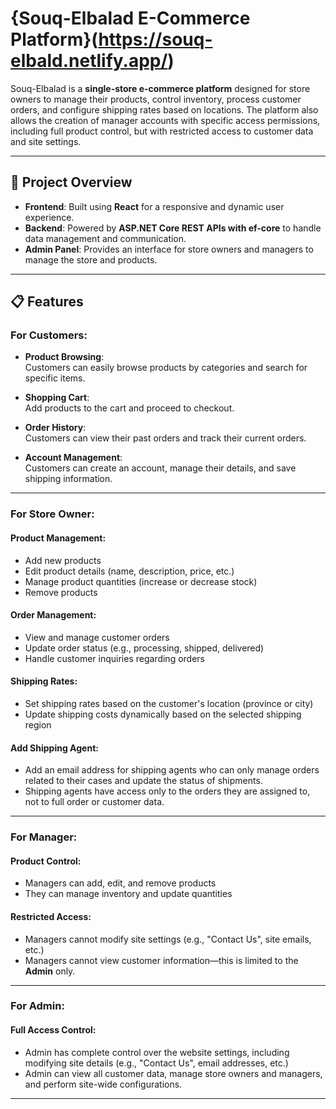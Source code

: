 # {Souq-Elbalad E-Commerce Platform}(https://souq-elbald.netlify.app/)


Souq-Elbalad is a **single-store e-commerce platform** designed for store owners to manage their products, control inventory, process customer orders, and configure shipping rates based on locations. The platform also allows the creation of manager accounts with specific access permissions, including full product control, but with restricted access to customer data and site settings.

---

## 🚀 Project Overview

- **Frontend**: Built using **React** for a responsive and dynamic user experience.
- **Backend**: Powered by **ASP.NET Core REST APIs with ef-core** to handle data management and communication.
- **Admin Panel**: Provides an interface for store owners and managers to manage the store and products.

---

## 📋 Features

### For Customers:

- **Product Browsing**:  
  Customers can easily browse products by categories and search for specific items.

- **Shopping Cart**:  
  Add products to the cart and proceed to checkout.

- **Order History**:  
  Customers can view their past orders and track their current orders.

- **Account Management**:  
  Customers can create an account, manage their details, and save shipping information.

---

### For Store Owner:

#### **Product Management**:

- Add new products
- Edit product details (name, description, price, etc.)
- Manage product quantities (increase or decrease stock)
- Remove products

#### **Order Management**:

- View and manage customer orders
- Update order status (e.g., processing, shipped, delivered)
- Handle customer inquiries regarding orders

#### **Shipping Rates**:

- Set shipping rates based on the customer's location (province or city)
- Update shipping costs dynamically based on the selected shipping region

#### **Add Shipping Agent**:

- Add an email address for shipping agents who can only manage orders related to their cases and update the status of shipments.
- Shipping agents have access only to the orders they are assigned to, not to full order or customer data.

---

### For Manager:

#### **Product Control**:

- Managers can add, edit, and remove products
- They can manage inventory and update quantities

#### **Restricted Access**:

- Managers cannot modify site settings (e.g., "Contact Us", site emails, etc.)
- Managers cannot view customer information—this is limited to the **Admin** only.

---

### For Admin:

#### **Full Access Control**:

- Admin has complete control over the website settings, including modifying site details (e.g., "Contact Us", email addresses, etc.)
- Admin can view all customer data, manage store owners and managers, and perform site-wide configurations.

---



